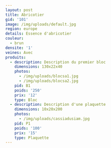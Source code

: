 ```yaml
---
layout: post
title: Abricotier
gid: '101'
image: /img/uploads/default.jpg
region: europe
details: Essence d'abricotier
couleur:
  - brun
densite: '1'
veines: Avec
produits:
  - description: Description du premier bloc
    dimensions: 130x22x40
    photos:
      - /img/uploads/blocsa1.jpg
      - /img/uploads/blocsa2.jpg
    pid: B1
    poids: '250'
    prix: '12'
    type: Bloc
  - description: Description d'une plaquette
    dimensions: 10x20x200
    photos:
      - /img/uploads/cassiadusiam.jpg
    pid: P1
    poids: '100'
    prix: '15'
    type: Plaquette
---
```



